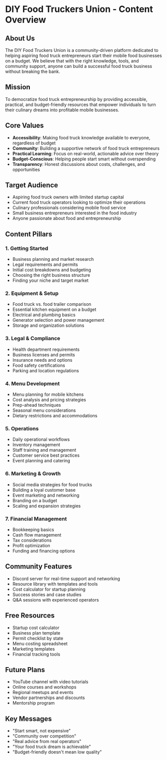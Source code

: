 # DIY Food Truckers Union - Content Overview

## About Us
The DIY Food Truckers Union is a community-driven platform dedicated to helping aspiring food truck entrepreneurs start their mobile food businesses on a budget. We believe that with the right knowledge, tools, and community support, anyone can build a successful food truck business without breaking the bank.

## Mission
To democratize food truck entrepreneurship by providing accessible, practical, and budget-friendly resources that empower individuals to turn their culinary dreams into profitable mobile businesses.

## Core Values
- **Accessibility**: Making food truck knowledge available to everyone, regardless of budget
- **Community**: Building a supportive network of food truck entrepreneurs
- **Practical Learning**: Focus on real-world, actionable advice over theory
- **Budget-Conscious**: Helping people start smart without overspending
- **Transparency**: Honest discussions about costs, challenges, and opportunities

## Target Audience
- Aspiring food truck owners with limited startup capital
- Current food truck operators looking to optimize their operations
- Culinary professionals considering mobile food service
- Small business entrepreneurs interested in the food industry
- Anyone passionate about food and entrepreneurship

## Content Pillars

### 1. Getting Started
- Business planning and market research
- Legal requirements and permits
- Initial cost breakdowns and budgeting
- Choosing the right business structure
- Finding your niche and target market

### 2. Equipment & Setup
- Food truck vs. food trailer comparison
- Essential kitchen equipment on a budget
- Electrical and plumbing basics
- Generator selection and power management
- Storage and organization solutions

### 3. Legal & Compliance
- Health department requirements
- Business licenses and permits
- Insurance needs and options
- Food safety certifications
- Parking and location regulations

### 4. Menu Development
- Menu planning for mobile kitchens
- Cost analysis and pricing strategies
- Prep-ahead techniques
- Seasonal menu considerations
- Dietary restrictions and accommodations

### 5. Operations
- Daily operational workflows
- Inventory management
- Staff training and management
- Customer service best practices
- Event planning and catering

### 6. Marketing & Growth
- Social media strategies for food trucks
- Building a loyal customer base
- Event marketing and networking
- Branding on a budget
- Scaling and expansion strategies

### 7. Financial Management
- Bookkeeping basics
- Cash flow management
- Tax considerations
- Profit optimization
- Funding and financing options

## Community Features
- Discord server for real-time support and networking
- Resource library with templates and tools
- Cost calculator for startup planning
- Success stories and case studies
- Q&A sessions with experienced operators

## Free Resources
- Startup cost calculator
- Business plan template
- Permit checklist by state
- Menu costing spreadsheet
- Marketing templates
- Financial tracking tools

## Future Plans
- YouTube channel with video tutorials
- Online courses and workshops
- Regional meetups and events
- Vendor partnerships and discounts
- Mentorship program

## Key Messages
- "Start smart, not expensive"
- "Community over competition"
- "Real advice from real operators"
- "Your food truck dream is achievable"
- "Budget-friendly doesn't mean low quality"